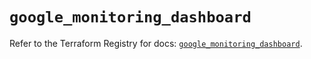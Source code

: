 # `google_monitoring_dashboard`

Refer to the Terraform Registry for docs: [`google_monitoring_dashboard`](https://registry.terraform.io/providers/hashicorp/google-beta/6.46.0/docs/resources/google_monitoring_dashboard).
